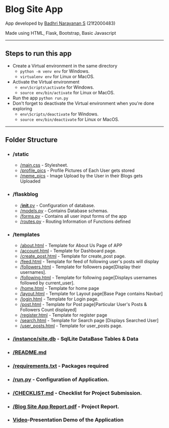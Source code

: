 # Blog Site App

App developed by [Badhri Narayanan S](mailto:21f2000483@student.onlinedegree.iitm.ac.in) (21f2000483)

Made  using HTML, Flask, Bootstrap, Basic Javascript
____

## Steps to run this app
- Create a Virtual environment in the same directory
  - `python -m venv env` for Windows.
  - `virtualenv env` for Linux or MacOS.
- Activate the Virtual environment
  - `env\Scripts\activate` for Windows.
  - `source env/bin/activate` for Linux or MacOS.
- Run the app `python run.py`
- Don't forget to deactivate the Virtual environment when you're done exploring
  - `env\Scripts/deactivate` for Windows.
  - `source env/bin/deactivate` for Linux or MacOS.
___

## Folder Structure

- ### /static
  - [/main.css](static/main.css) - Stylesheet.
  - [/profile_pics](static/profile_pics) - Profile Pictures of Each User gets stored
  - [/meme_pics](static/meme_pics) - Image Upload by the User in their Blogs gets Uploaded
 
- ### /flaskblog
  - [/__init__.py](flaskblog/__init__.py) - Configuration of database.
  - [/models.py](flaskblog/models.py) - Contains Database schemas.
  - [/forms.py](flaskblog/forms.py) - Contains all user input forms of the app
  - [/routes.py](flaskblog/routes.py) - Routing Information of Functions defined 

  

- ### /templates
  - [/about.html](templates/about.html) - Template for About Us Page of APP
  - [/account.html](templates/account.html) - Template for Dashboard page.
  - [/create_post.html](templates/create_post.html) - Template for create_post page.
  - [/feed.html](templates/feed.html) - Template for feed of following user's posts will display
  - [/followers.html](templates/followers.html) - Template for followers page[Display their usernames].
  - [/following.html](templates/following.html) - Template for following page[Displays usernames followed by current_user].
  - [/home.html](templates/home.html) - Template for home page
  - [/layout.html](templates/layout.html) - Template for Layout page[Base Page contains Navbar]
  - [/login.html](templates/login.html) - Template for Login page.
  - [/post.html](templates/post.html) - Template for Post page[Particular User's Posts & Followers Count displayed]
  - [/register.html](templates/register.html) - Template for register page
  - [/search.html](templates/search.html) - Template for Search page [Displays Searched User]
  - [/user_posts.html](templates/user_posts.html) - Template for user_posts page.



- ### [/instance/site.db](/instance/site.db) - SqlLite DataBase Tables & Data
- ### [/README.md](README.md)
- ### [/requirements.txt](requirements.txt) - Packages required
- ### [/run.py](run.py) - Configuration of Application.
- ### [/CHECKLIST.md](CHECKLIST.md) - Checklist for Project Submission.
- ### [/Blog Site App Report.pdf](Blog%20Site%20App%20Report.pdf) - Project Report.


- ### [Video](https://drive.google.com/file/d/1boEqvONLUdexiOXHXMVIuSuTdxHLl67h/view?usp=share_link)-Presentation Demo of the Application